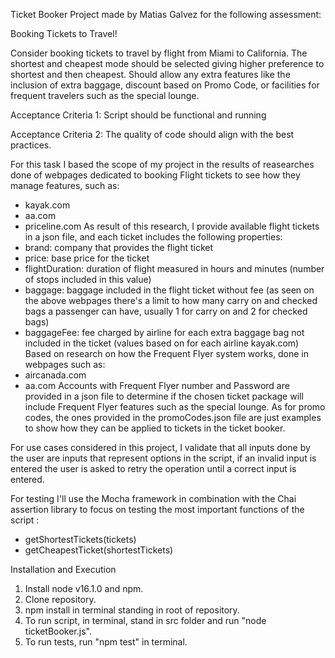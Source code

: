 Ticket Booker Project made by Matias Galvez for the following assessment:

Booking Tickets to Travel!

Consider booking tickets to travel by flight from Miami to California. The shortest and cheapest mode should be selected giving higher preference to shortest and then cheapest. Should allow any extra features like the inclusion of extra baggage, discount based on Promo Code, or facilities for frequent travelers such as the special lounge.


Acceptance Criteria 1: Script should be functional and running

Acceptance Criteria 2: The quality of code should align with the best practices.

For this task I based the scope of my project in the results of reasearches done of webpages dedicated to booking Flight tickets to see how they manage features, such as:
- kayak.com
- aa.com
- priceline.com
As result of this research, I provide available flight tickets in a json file, and each ticket includes the following properties:
- brand: company that provides the flight ticket
- price: base price for the ticket
- flightDuration: duration of flight measured in hours and minutes (number of stops included in this value)
- baggage: baggage included in the flight ticket without fee (as seen on the above webpages there's a limit to how many carry on and checked bags a passenger can have, usually 1 for carry on and 2 for checked bags)
- baggageFee: fee charged by airline for each extra baggage bag not included in the ticket (values based on for each airline kayak.com)
Based on research on how the Frequent Flyer system works, done in webpages such as:
- aircanada.com
- aa.com
Accounts with Frequent Flyer number and Password are provided in a json file to determine if the chosen ticket package will include Frequent Flyer features such as the special lounge.
As for promo codes, the ones provided in the promoCodes.json file are just examples to show how they can be applied to tickets in the ticket booker.

For use cases considered in this project, I validate that all inputs done by the user are inputs that represent options in the script, if an invalid input is entered the user is asked to retry the operation until a correct input is entered.

For testing I'll use the Mocha framework in combination with the Chai assertion library to focus on testing the most important functions of the script :
- getShortestTickets(tickets)
- getCheapestTicket(shortestTickets)

Installation and Execution
1. Install node v16.1.0 and npm.
2. Clone repository.
3. npm install in terminal standing in root of repository.
4. To run script, in terminal, stand in src folder and run "node ticketBooker.js".
5. To run tests, run "npm test" in terminal.
